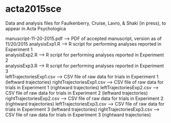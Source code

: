 # acta2015sce
Data and analysis files for Faulkenberry, Cruise, Lavro, & Shaki (in press), to appear in Acta Psychologica

manuscript-11-20-2015.pdf --> PDF of accepted manuscript, version as of 11/20/2015
analysisExp1.R --> R script for performing analyses reported in Experiment 1<br>
analysisExp2.R --> R script for performing analyses reported in Experiment 2<br>
analysisExp3.R --> R script for performing analyses reported in Experiment 3<br>
leftTrajectoriesExp1.csv --> CSV file of raw data for trials in Experiment 1 (leftward trajectories)
rightTrajectoriesExp1.csv --> CSV file of raw data for trials in Experiment 1 (rightward trajectories)
leftTrajectoriesExp2.csv --> CSV file of raw data for trials in Experiment 2 (leftward trajectories)
rightTrajectoriesExp2.csv --> CSV file of raw data for trials in Experiment 2 (rightward trajectories)
leftTrajectoriesExp3.csv --> CSV file of raw data for trials in Experiment 3 (leftward trajectories)
rightTrajectoriesExp3.csv --> CSV file of raw data for trials in Experiment 3 (rightward trajectories)